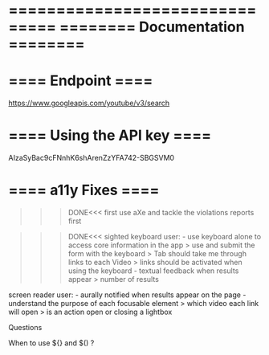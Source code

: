===============================
======== Documentation ========
===============================

==== Endpoint ====
==================

https://www.googleapis.com/youtube/v3/search

==== Using the API key ====
===========================

AIzaSyBac9cFNnhK6shArenZzYFA742-SBGSVM0


==== a11y Fixes ====
====================
>>>DONE<<<
first use aXe and tackle the violations reports first

>>>DONE<<< 
sighted keyboard user:
    - use keyboard alone to access core information in the app
        > use and submit the form with the keyboard
        > Tab should take me through links to each Video
        > links should be activated when using the keyboard
    - textual feedback when results appear
        > number of results

screen reader user:
    - aurally notified when results appear on the page
    - understand the purpose of each focusable element
        > which video each link will open
        > is an action open or closing a lightbox



Questions

When to use ${} and $() ? 